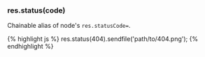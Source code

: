 <h3 id='res.status'>res.status(code)</h3>

Chainable alias of node's `res.statusCode=`.

{% highlight js %}
res.status(404).sendfile('path/to/404.png');
{% endhighlight %}
